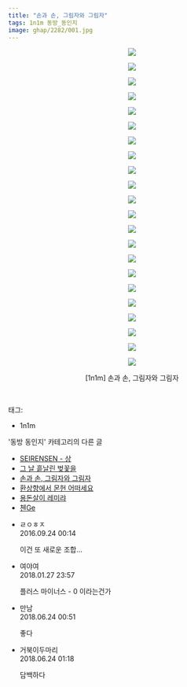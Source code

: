 ```yaml
---
title: "손과 손, 그림자와 그림자"
tags: 1n1m 동방_동인지
image: ghap/2282/001.jpg
---
```

<div class="article">
<p style="text-align: center; clear: none; float: none;"><img src="{{ site.nasurl }}/ghap/2282/001.jpg"/></p>
<p style="text-align: center; clear: none; float: none;"><img src="{{ site.nasurl }}/ghap/2282/002.jpg"/></p>
<p style="text-align: center; clear: none; float: none;"><img src="{{ site.nasurl }}/ghap/2282/003.jpg"/></p>
<p style="text-align: center; clear: none; float: none;"><img src="{{ site.nasurl }}/ghap/2282/004.jpg"/></p>
<p style="text-align: center; clear: none; float: none;"><img src="{{ site.nasurl }}/ghap/2282/005.jpg"/></p>
<p style="text-align: center; clear: none; float: none;"><img src="{{ site.nasurl }}/ghap/2282/006.jpg"/></p>
<p style="text-align: center; clear: none; float: none;"><img src="{{ site.nasurl }}/ghap/2282/007.jpg"/></p>
<p style="text-align: center; clear: none; float: none;"><img src="{{ site.nasurl }}/ghap/2282/008.jpg"/></p>
<p style="text-align: center; clear: none; float: none;"><img src="{{ site.nasurl }}/ghap/2282/009.jpg"/></p>
<p style="text-align: center; clear: none; float: none;"><img src="{{ site.nasurl }}/ghap/2282/010.jpg"/></p>
<p style="text-align: center; clear: none; float: none;"><img src="{{ site.nasurl }}/ghap/2282/011.jpg"/></p>
<p style="text-align: center; clear: none; float: none;"><img src="{{ site.nasurl }}/ghap/2282/012.jpg"/></p>
<p style="text-align: center; clear: none; float: none;"><img src="{{ site.nasurl }}/ghap/2282/013.jpg"/></p>
<p style="text-align: center; clear: none; float: none;"><img src="{{ site.nasurl }}/ghap/2282/014.jpg"/></p>
<p style="text-align: center; clear: none; float: none;"><img src="{{ site.nasurl }}/ghap/2282/015.jpg"/></p>
<p style="text-align: center; clear: none; float: none;"><img src="{{ site.nasurl }}/ghap/2282/016.jpg"/></p>
<p style="text-align: center; clear: none; float: none;"><img src="{{ site.nasurl }}/ghap/2282/017.jpg"/></p>
<p style="text-align: center; clear: none; float: none;"><img src="{{ site.nasurl }}/ghap/2282/018.jpg"/></p>
<p style="text-align: center; clear: none; float: none;"><img src="{{ site.nasurl }}/ghap/2282/019.jpg"/></p>
<p style="text-align: center; clear: none; float: none;"><img src="{{ site.nasurl }}/ghap/2282/020.jpg"/></p>
<p style="text-align: center; clear: none; float: none;"><img src="{{ site.nasurl }}/ghap/2282/021.jpg"/></p>
<p style="text-align: center; clear: none; float: none;"><img src="{{ site.nasurl }}/ghap/2282/022.jpg"/></p>
<p style="text-align: center; clear: none; float: none;">[1n1m] 손과 손, 그림자와 그림자</p>
<p><br/></p>
</div><div class="tagTrail">
<p>태그: </p>
<ul>
<li>1n1m</li>
</ul>
</div><div class="another">
<p>'동방 동인지' 카테고리의 다른 글</p>
<ul>
<li><a href="/2016-09-22-ghap_2284">SEIRENSEN - 상</a></li>
<li><a href="/2016-09-22-ghap_2283">그 날 흩날린 벚꽃을</a></li>
<li><a href="/2016-09-22-ghap_2282">손과 손, 그림자와 그림자</a></li>
<li><a href="/2016-09-22-ghap_2279">환상향에서 몬헌 어떠세요</a></li>
<li><a href="/2016-09-22-ghap_2278">용돈살이 레미랴</a></li>
<li><a href="/2016-09-22-ghap_2277">첸Ge</a></li>
</ul>
</div><div class="cb_module cb_fluid">
<div class="cb_wrt cb_profile">
<div class="comment">
<ul>
<li class="cb_thumb_off" id="comment14812439">
<div class="cb_comment_area">
<div class="cb_info_area">
<div class="cb_section">
<span class="cb_nick_name">ㄹㅇㅎㅈ</span>
</div>
<div class="cb_section">
<span class="cb_date">2016.09.24 00:14 </span>
</div>
</div>
<div class="cb_dsc_comment">
<p class="cb_dsc">
											이건 또 새로운 조합...
										</p>
</div>
</div></li>
<li class="cb_thumb_off" id="comment15185067">
<div class="cb_comment_area">
<div class="cb_info_area">
<div class="cb_section">
<span class="cb_nick_name">여야여</span>
</div>
<div class="cb_section">
<span class="cb_date">2018.01.27 23:57 </span>
</div>
</div>
<div class="cb_dsc_comment">
<p class="cb_dsc">
											플러스 마이너스 - 0 이라는건가
										</p>
</div>
</div></li>
<li class="cb_thumb_off" id="comment15275955">
<div class="cb_comment_area">
<div class="cb_info_area">
<div class="cb_section">
<span class="cb_nick_name">만남</span>
</div>
<div class="cb_section">
<span class="cb_date">2018.06.24 00:51 </span>
</div>
</div>
<div class="cb_dsc_comment">
<p class="cb_dsc">
											좋다
										</p>
</div>
</div></li>
<li class="cb_thumb_off" id="comment15275959">
<div class="cb_comment_area">
<div class="cb_info_area">
<div class="cb_section">
<span class="cb_nick_name">거북이두마리</span>
</div>
<div class="cb_section">
<span class="cb_date">2018.06.24 01:18 </span>
</div>
</div>
<div class="cb_dsc_comment">
<p class="cb_dsc">
											담백하다
										</p>
</div>
</div></li>
</ul>
</div>
</div><!-- commentList close -->
</div>